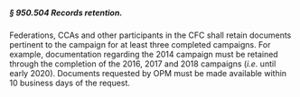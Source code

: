 ##### § 950.504 Records retention. #####

Federations, CCAs and other participants in the CFC shall retain documents pertinent to the campaign for at least three completed campaigns. For example, documentation regarding the 2014 campaign must be retained through the completion of the 2016, 2017 and 2018 campaigns (*i.e.* until early 2020). Documents requested by OPM must be made available within 10 business days of the request.